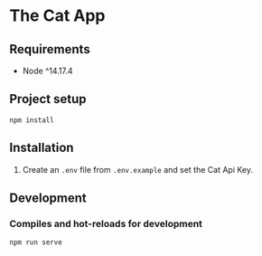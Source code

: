 # The Cat App

## Requirements

* Node ^14.17.4

## Project setup
```
npm install
```

## Installation
1) Create an ```.env``` file from ```.env.example``` and set the Cat Api Key.

## Development

### Compiles and hot-reloads for development
```
npm run serve
```
